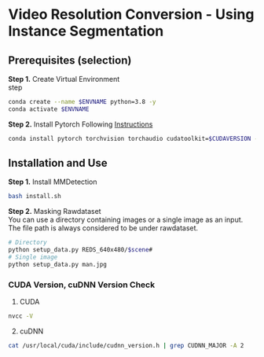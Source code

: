 # Video Resolution Conversion - Using Instance Segmentation  

## Prerequisites (selection)
**Step 1.** Create Virtual Environment  
step
```bash
conda create --name $ENVNAME python=3.8 -y
conda activate $ENVNAME
```
**Step 2.** Install Pytorch Following [Instructions](https://pytorch.org/get-started/locally/)
```bash
conda install pytorch torchvision torchaudio cudatoolkit=$CUDAVERSION -c pytorch -y
```
## Installation and Use  
**Step 1.** Install MMDetection
```bash
bash install.sh
```  
**Step 2.** Masking Rawdataset  
You can use a directory containing images or a single image as an input.  
The file path is always considered to be under rawdataset.  
```bash
# Directory
python setup_data.py REDS_640x480/$scene#
# Single image
python setup_data.py man.jpg
``` 
  
### CUDA Version, cuDNN Version Check  
1. CUDA  
```bash  
nvcc -V
```
2. cuDNN  
```bash
cat /usr/local/cuda/include/cudnn_version.h | grep CUDNN_MAJOR -A 2
```
